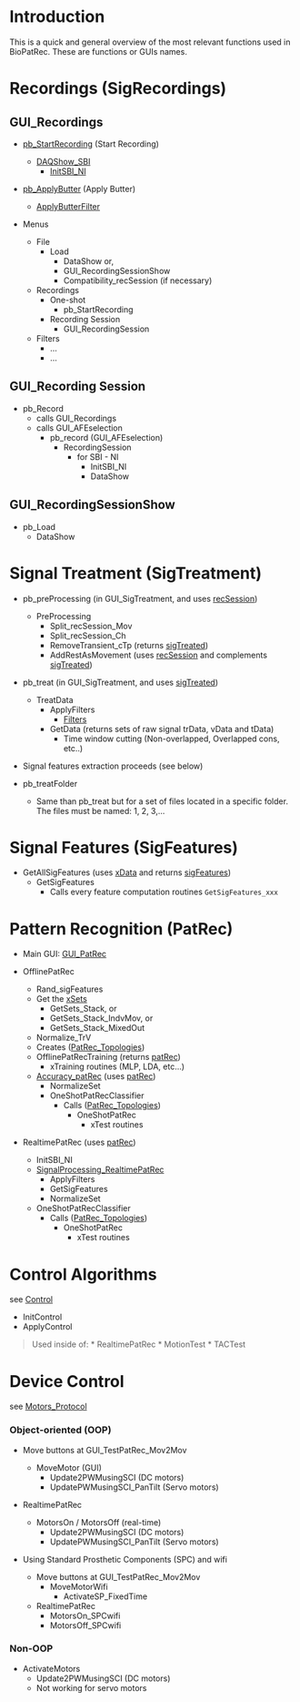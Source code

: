 # Introduction #

This is a quick and general overview of the most relevant functions used in BioPatRec. These are functions or GUIs names.

# Recordings (SigRecordings) #

## GUI\_Recordings ##

  * [pb\_StartRecording](pb_StartRecording.md) (Start Recording)
    * [DAQShow\_SBI](DAQShow_SBI.md)
      * [InitSBI\_NI](InitSBI_NI.md)

  * [pb\_ApplyButter](pb_ApplyButter.md) (Apply Butter)
    * [ApplyButterFilter](ApplyButterFilter.md)

  * Menus
    * File
      * Load
        * DataShow or,
        * GUI\_RecordingSessionShow
        * Compatibility\_recSession (if necessary)
    * Recordings
      * One-shot
        * pb\_StartRecording
      * Recording Session
        * GUI\_RecordingSession
    * Filters
      * ...
      * ...

## GUI\_Recording Session ##

  * pb\_Record
    * calls GUI\_Recordings
    * calls GUI\_AFEselection
      * pb\_record (GUI\_AFEselection)
        * RecordingSession
          * for SBI - NI
            * InitSBI\_NI
            * DataShow

## GUI\_RecordingSessionShow ##

  * pb\_Load
    * DataShow

# Signal Treatment (SigTreatment) #

  * pb\_preProcessing (in GUI\_SigTreatment, and uses [recSession](recSession.md))
    * PreProcessing
      * Split\_recSession\_Mov
      * Split\_recSession\_Ch
      * RemoveTransient\_cTp (returns [sigTreated](sigTreated.md))
      * AddRestAsMovement (uses [recSession](recSession.md) and complements [sigTreated](sigTreated.md))

  * pb\_treat (in GUI\_SigTreatment, and uses [sigTreated](sigTreated.md))
    * TreatData
      * ApplyFilters
        * [Filters](Filters.md)
      * GetData (returns sets of raw signal trData, vData and tData)
        * Time window cutting (Non-overlapped, Overlapped cons, etc..)

  * Signal features extraction proceeds (see below)

  * pb\_treatFolder
    * Same than pb\_treat but for a set of files located in a specific folder. The files must be named: 1, 2, 3,...

# Signal Features (SigFeatures) #

  * GetAllSigFeatures (uses [xData](xData.md) and returns [sigFeatures](sigFeatures.md))
    * GetSigFeatures
      * Calls every feature computation routines `GetSigFeatures_xxx`

# Pattern Recognition (PatRec) #

  * Main GUI: [GUI\_PatRec](GUI_PatRec.md)

  * OfflinePatRec
    * Rand\_sigFeatures
    * Get the [xSets](xSets.md)
      * GetSets\_Stack, or
      * GetSets\_Stack\_IndvMov, or
      * GetSets\_Stack\_MixedOut
    * Normalize\_TrV
    * Creates ([PatRec\_Topologies](PatRec_Topologies.md))
    * OfflinePatRecTraining (returns [patRec](patRec.md))
      * xTraining routines (MLP, LDA, etc...)
    * [Accuracy\_patRec](Accuracy_patRec.md) (uses [patRec](patRec.md))
      * NormalizeSet
      * OneShotPatRecClassifier
        * Calls ([PatRec\_Topologies](PatRec_Topologies.md))
          * OneShotPatRec
            * xTest routines

  * RealtimePatRec (uses [patRec](patRec.md))
    * InitSBI\_NI
    * [SignalProcessing\_RealtimePatRec](SignalProcessing_RealtimePatRec.md)
      * ApplyFilters
      * GetSigFeatures
      * NormalizeSet
    * OneShotPatRecClassifier
      * Calls ([PatRec\_Topologies](PatRec_Topologies.md))
        * OneShotPatRec
          * xTest routines

# Control Algorithms #

see [Control](Control.md)

  * InitControl
  * ApplyControl

> Used inside of:
    * RealtimePatRec
    * MotionTest
    * TACTest

# Device Control #

see [Motors\_Protocol](Motors_Protocol.md)

### Object-oriented (OOP) ###
  * Move buttons at GUI\_TestPatRec\_Mov2Mov
    * MoveMotor (GUI)
      * Update2PWMusingSCI (DC motors)
      * UpdatePWMusingSCI\_PanTilt (Servo motors)
  * RealtimePatRec
    * MotorsOn / MotorsOff (real-time)
      * Update2PWMusingSCI (DC motors)
      * UpdatePWMusingSCI\_PanTilt (Servo motors)

  * Using Standard Prosthetic Components (SPC) and wifi
    * Move buttons at GUI\_TestPatRec\_Mov2Mov
      * MoveMotorWifi
        * ActivateSP\_FixedTime
    * RealtimePatRec
      * MotorsOn\_SPCwifi
      * MotorsOff\_SPCwifi

### Non-OOP ###
  * ActivateMotors
    * Update2PWMusingSCI (DC motors)
    * Not working for servo motors